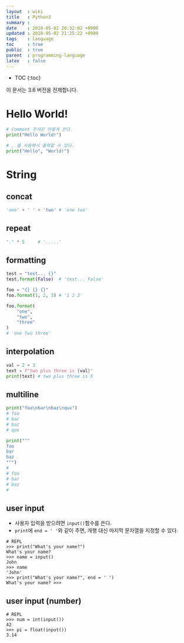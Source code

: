 ```yaml
---
layout  : wiki
title   : Python3
summary : 
date    : 2018-05-02 20:32:02 +0900
updated : 2018-05-02 21:25:22 +0900
tags    : language
toc     : true
public  : true
parent  : programming-language
latex   : false
---
```

* TOC
{:toc}

이 문서는 3.6 버전을 전제합니다.

# Hello World!

```python
# Comment 주석은 이렇게 쓴다.
print("Hello World!")

# , 를 사용해서 출력할 수 있다.
print("Hello", "World!")
```

# String

## concat

```python
'one' + ' ' + 'two' # 'one two'
```

## repeat

```python
"." * 5     # '.....'
```

## formatting

```python
test = "test... {}"
test.format(False)  # 'test... False'

foo = "{} {} {}"
foo.format(1, 2, 3) # '1 2 3'

foo.format(
    "one",
    "two",
    "three"
)
# 'one two three'
```

## interpolation

```python
val = 2 + 3
text = f"two plus three is {val}"
print(text) # two plus three is 5
```

## multiline

```python
print("foo\nbar\nbaz\nqux")
# foo
# bar
# baz
# qux

print("""
foo
bar
baz
""")
#
# foo
# bar
# baz
#
```

## user input

* 사용자 입력을 받으려면 `input()`함수를 쓴다.
* `print`에 `end = ' '`와 같이 주면, 개행 대신 마지막 문자열을 지정할 수 있다.

```
# REPL
>>> print("What's your name?")
What's your name?
>>> name = input()
John
>>> name
'John'
>>> print("What's your name?", end = ' ')
What's your name? >>>
```

## user input (number)

```
# REPL
>>> num = int(input())
42
>>> pi = float(input())
3.14
```


